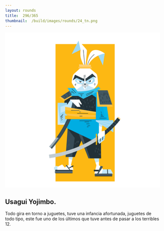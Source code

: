 ```yaml
---
layout:	rounds
title:	296/365
thumbnail:	/build/images/rounds/24_tn.png
---
```


![296/365](/build/images/rounds/24.png	)

##	Usagui Yojimbo.
Todo gira en torno a juguetes, tuve una infancia afortunada, juguetes de todo tipo, este fue uno de los últimos que tuve antes de pasar a los terribles 12.
